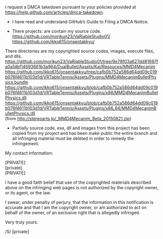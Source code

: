 I request a DMCA takedown pursuant to your policies provided at
https://help.github.com/articles/dmca-takedown.

- I have read and understand GitHub’s Guide to Filing a DMCA Notice.

- There projects: are contain my source code.  
https://github.com/morikun23/VaRiableStudio01/  
https://github.com/ikko615/onsentakkyu/  

There directories are my copyrighted source codes, images, execute
files, and dlls.  
https://github.com/morikun23/VaRiableStudio01/tree/9e78f03a627dd81697fa0a1dbf14693661b3a964/DualBullet/Assets/Kai/Resouces/MMD4Mecanim   
https://github.com/ikko615/onsentakkyu/tree/cafb0b752a586d64dd09c019b076f4611b103d1d/VRTableTennis/Assets/Plugins/MMD4MecanimBulletPhysics.bundle  
https://github.com/ikko615/onsentakkyu/blob/cafb0b752a586d64dd09c019b076f4611b103d1d/VRTableTennis/Assets/Plugins/x86/MMD4MecanimBulletPhysics.dll  
https://github.com/ikko615/onsentakkyu/blob/cafb0b752a586d64dd09c019b076f4611b103d1d/VRTableTennis/Assets/Plugins/x86_64/MMD4MecanimBulletPhysics.dll  
(from http://stereoarts.jp/_MMD4Mecanim_Beta_20150821.zip)

- Partially source code, exe, dll and images from this project has been
copied from my project and has been make public
the entire branch and all infringing material must be deleted in order
to remedy the infringement.

My contact information:

[PRIVATE]  
[private]  
[PRIVATE]  

I have a good faith belief that use of the copyrighted materials
described above on the infringing web pages is not authorized by the
copyright owner, or its agent, or the law.

I swear, under penalty of perjury, that the information in this
notification is accurate and that I am the copyright owner, or am
authorized to act on behalf of the owner, of an exclusive right that is
allegedly infringed.

Very truly yours.

/S/ [private]
